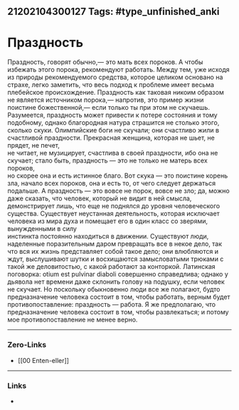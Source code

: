 21202104300127
Tags: #type_unfinished_anki
---
# Праздность

Праздность, говорят обычно,— это мать всех пороков. А чтобы <br>избежать этого порока, рекомендуют работать. Между тем, уже исходя из природы рекомендуемого средства, которое целиком основано на страхе, легко заметить, что весь подход к проблеме имеет весьма плебейское происхождение. Праздность как таковая никоим образом не является источником порока,— напротив, это пример жизни поистине божественной,— если только ты при этом не скучаешь. Разумеется, праздность может привести к потере состояния и тому подобному, однако благородная натура страшится не столько этого, сколько скуки. Олимпийские боги не скучали; они счастливо жили в счастливой праздности. Прекрасная женщина, которая не шьет, не прядет, не печет, <br>не читает, не музицирует, счастлива в своей праздности, ибо она не скучает; стало быть, праздность — это не только не матерь всех пороков, <br>но скорее она и есть истинное благо. Вот скука — это поистине корень зла, начало всех пороков, она и есть то, от чего следует держаться подальше. А праздность — это вовсе не порок, вовсе не зло; да, можно даже сказать, что человек, который не видит в ней смысла, демонстрирует лишь, что еще не поднялся до уровня человеческого существа. Существует неустанная деятельность, которая исключает человека из мира духа и помещает его в один класс со зверями, вынужденными в силу <br>инстинкта постоянно находиться в движении. Существуют люди,  <br>наделенные поразительным даром превращать все в некое дело, так что вся их жизнь представляет собой такое дело; они влюбляются и ждут, выслушивают шутки и восхищаются замысловатыми трюками с такой же деловитостью, с какой работают за конторкой. Латинская поговорка: otium est pulvinar diaboli совершенно справедлива; однако у дьявола нет времени даже склонить голову на подушку, если человек не скучает. Но поскольку обыкновенно люди все же полагают, будто предназначение человека состоит в том, чтобы работать, верным будет противопоставление: праздность — работа. Я же предполагаю, что <br>предназначение человека состоит в том, чтобы развлекаться; и потому мое противопоставление не менее верно. 

---
### Zero-Links
- [[00 Enten-eller]]
---
### Links
-